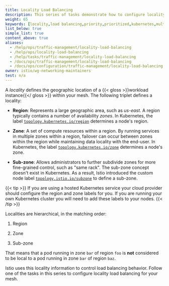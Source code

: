 ```yaml
---
title: Locality Load Balancing
description: This series of tasks demonstrate how to configure locality load balancing in Istio.
weight: 65
keywords: [locality,load balancing,priority,prioritized,kubernetes,multicluster]
list_below: true
simple_list: true
content_above: true
aliases:
  - /help/ops/traffic-management/locality-load-balancing
  - /help/ops/locality-load-balancing
  - /help/tasks/traffic-management/locality-load-balancing
  - /docs/ops/traffic-management/locality-load-balancing
  - /docs/ops/configuration/traffic-management/locality-load-balancing
owner: istio/wg-networking-maintainers
test: n/a
---
```

A *locality* defines the geographic location of a
{{< gloss >}}workload instance{{</ gloss >}} within your mesh. The following
triplet defines a locality:

- **Region**: Represents a large geographic area, such as *us-east*. A region
  typically contains a number of availability *zones*. In Kubernetes, the label
  [`topology.kubernetes.io/region`](https://kubernetes.io/docs/reference/kubernetes-api/labels-annotations-taints/#topologykubernetesioregion)
  determines a node's region.

- **Zone**: A set of compute resources within a region. By running services in
  multiple zones within a region, failover can occur between zones within the
  region while maintaining data locality with the end-user. In Kubernetes, the
  label [`topology.kubernetes.io/zone`](https://kubernetes.io/docs/reference/kubernetes-api/labels-annotations-taints/#topologykubernetesiozone)
  determines a node's zone.

- **Sub-zone**: Allows administrators to further subdivide zones for more
  fine-grained control, such as "same rack". The sub-zone concept doesn't exist
  in Kubernetes. As a result, Istio introduced the custom node label
  [`topology.istio.io/subzone`](/docs/reference/config/labels/#:~:text=topology.istio.io/subzone)
  to define a sub-zone.

{{< tip >}}
If you are using a hosted Kubernetes service your cloud provider should
configure the region and zone labels for you. If you are running your own
Kubernetes cluster you will need to add these labels to your nodes.
{{< /tip >}}

Localities are hierarchical, in the matching order:

1. Region

2. Zone

3. Sub-zone

That means that a pod running in zone `bar` of region `foo`
is **not** considered to be local to a pod running in zone `bar` of region
`baz`.

Istio uses this locality information to control load balancing behavior.
Follow one of the tasks in this series to configure locality load balancing for
your mesh.
